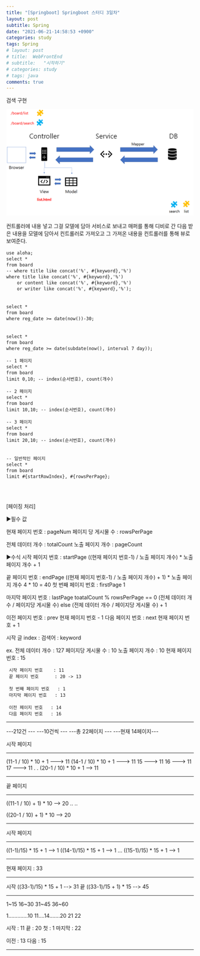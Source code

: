 ```yaml
---
title: "[Springboot] Springboot 스터디 3일차"
layout: post
subtitle: Spring
date: "2021-06-21-14:58:53 +0900"
categories: study
tags: Spring
# layout: post
# title:  WebFrontEnd
# subtitle:   "시작하기"
# categories: study
# tags: java
comments: true
---
```


검색 구현


![KakaoTalk_20210621_194801492](/assets/KakaoTalk_20210621_194801492.png)

컨트롤러에 내용 넣고 그걸 모델에 담아 서비스로 보내고 매퍼를 통해 디비로 간 다음 받은 내용을 모델에 담아서 컨트롤러로 가져오고 그 가져온 내용을 컨트롤러를 통해 뷰로 보여준다.

```
use aloha;
select *
from board
-- where title like concat('%', #{keyword},'%')
where title like concat('%', #{keyword},'%')
	or content like concat('%', #{keyword},'%')
    or writer like concat('%', #{keyword},'%');


select *
from board
where reg_date >= date(now())-30;


select *
from board
where reg_date >= date(subdate(now(), interval 7 day));

-- 1 페이지
select *
from board
limit 0,10; -- index(순서번호), count(개수)

-- 2 페이지
select *
from board
limit 10,10; -- index(순서번호), count(개수)

-- 3 페이지
select *
from board
limit 20,10; -- index(순서번호), count(개수)


-- 일반적인 페이지
select *
from board
limit #{startRowIndex}, #{rowsPerPage};




```


[페이징 처리]

▶필수 값

현재 페이지 번호       : pageNum
페이지 당 게시물 수      : rowsPerPage

전체 데이터 개수      : totalCount
노출 페이지 개수      : pageCount


▶수식
시작 페이지 번호       : startPage
             ((현재 페이지 번호-1) / 노출 페이지 개수) * 노출 페이지 개수 + 1


끝 페이지 번호      : endPage
          ((현재 페이지 번호-1) / 노출 페이지 개수) + 1) * 노출 페이지 개수
                 4 * 10 = 40
첫 번째 페이지 번호      : firstPage
           1

마지막 페이지 번호      : lastPage
           toatalCount % rowsPerPage == 0
            (전체 데이터 개수 / 페이지당 게시물 수)
           else
                (전체 데이터 개수 / 페이지당 게시물 수) + 1

이전 페이지 번호      : prev
           현재 페이지 번호 - 1
다음 페이지 번호      : next
           현재 페이지 번호 + 1


시작 글 index      :
검색어         : keyword





ex.  전체 데이터 개수   : 127
     페이지당 게시물 수    : 10
     노출 페이지 개수   : 10
     현재 페이지 번호   : 15

     시작 페이지 번호    : 11
     끝 페이지 번호      : 20 -> 13

     첫 번째 페이지 번호   : 1
     마지막 페이지 번호   : 13

     이전 페이지 번호   : 14
     다음 페이지 번호   : 16







--------



---212건     ---
---10건씩     ---
---총 22페이지 ---
---현재 14페이지---


시작 페이지

------------------------------------------

(11-1 / 10) * 10 + 1      --->   11
(14-1 / 10) * 10 + 1      --->   11
15            --->   11
16               --->   11
17            --->   11
.
.
(20-1 / 10) * 10 + 1      -->    11

------------------------------------------


끝 페이지

------------------------------------------

((11-1 / 10) + 1) * 10      -->   20
..
..

((20-1 / 10) + 1) * 10      -->   20

------------------------------------------


시작 페이지

------------------------------------------

((1-1)/15) * 15 + 1      -->   1
((14-1)/15) * 15 + 1      -->   1
...
((15-1)/15) * 15 + 1      -->   1

-----------------------------------------


현재 페이지 : 33

------------------------------------------

시작
((33-1)/15) * 15 + 1      -->   31
끝
((33-1)/15 + 1) * 15      -->   45

------------------------------------------


1~15
16~30
31~45
36~60


1.............10
11....14.......20
21 22

시작   :  11
끝   :  20
첫   :   1
마지막   :  22

이전   :  13
다음   :  15



----------------
